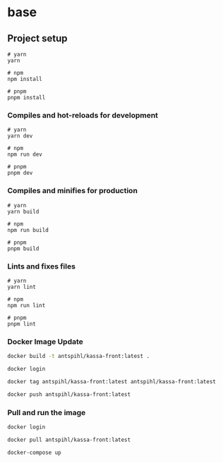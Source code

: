 # base

## Project setup

```
# yarn
yarn

# npm
npm install

# pnpm
pnpm install
```

### Compiles and hot-reloads for development

```
# yarn
yarn dev

# npm
npm run dev

# pnpm
pnpm dev
```

### Compiles and minifies for production

```
# yarn
yarn build

# npm
npm run build

# pnpm
pnpm build
```

### Lints and fixes files

```
# yarn
yarn lint

# npm
npm run lint

# pnpm
pnpm lint
```
### Docker Image Update
```bash
docker build -t antspihl/kassa-front:latest .
```
```bash
docker login
```
```bash
docker tag antspihl/kassa-front:latest antspihl/kassa-front:latest
```
```bash
docker push antspihl/kassa-front:latest
```

### Pull and run the image

```bash
docker login
```
```bash
docker pull antspihl/kassa-front:latest
```
```bash
docker-compose up
```
